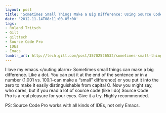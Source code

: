 ```yaml
---
layout: post
title: 'Sometimes Small Things Make a Big Difference: Using Source Code Pro with Emacs'
date: '2012-11-14T08:11:00-05:00'
tags:
- Roland Tritsch
- Gilt
- gilttech
- Source Code Pro
- IDEs
- Emacs
tumblr_url: http://tech.gilt.com/post/35702526532/sometimes-small-things-make-a-big-difference
---
```

<outing alarm>I love my emacs.</outing alarm>
Sometimes small things can make a big difference. Like a dot. You can put it at the end of the sentence or in a number (1.001 vs. 100.1–can make a “small” difference) or you put it into the zero to make it easily distinguishable from capital O.
Now you might say, who cares, but if you read a lot of source code (like I do) Source Code Pro is a real pleasure for your eyes. Give it a try. Highly recommended.

PS: Source Code Pro works with all kinds of IDEs, not only Emacs.
